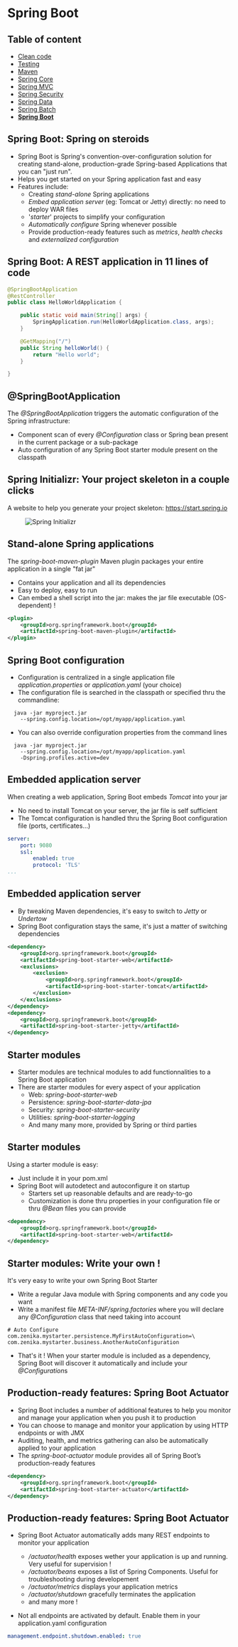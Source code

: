 # Spring Boot

<!-- .slide: class="page-title" -->



## Table of content

<!-- .slide: class="toc" -->

- [Clean code](#/1)
- [Testing](#/2)
- [Maven](#/3)
- [Spring Core](#/4)
- [Spring MVC](#/5)
- [Spring Security](#/6)
- [Spring Data](#/7)
- [Spring Batch](#/8)
- **[Spring Boot](#/9)**



## Spring Boot: Spring on steroids

- Spring Boot is Spring's convention-over-configuration solution for creating stand-alone, production-grade Spring-based Applications that you can "just run".
- Helps you get started on your Spring application fast and easy
- Features include:
    - Creating *stand-alone* Spring applications
    - *Embed application server* (eg: Tomcat or Jetty) directly: no need to deploy WAR files
    - '*starter*' projects to simplify your configuration
    - *Automatically configure* Spring whenever possible
    - Provide production-ready features such as *metrics*, *health checks* and *externalized configuration*



## Spring Boot: A REST application in 11 lines of code
```java
@SpringBootApplication
@RestController
public class HelloWorldApplication {

    public static void main(String[] args) {
        SpringApplication.run(HelloWorldApplication.class, args);
    }

    @GetMapping("/")
    public String helloWorld() {
        return "Hello world";
    }

}
```



## @SpringBootApplication

The *@SpringBootApplication* triggers the automatic configuration of the Spring infrastructure:

- Component scan of every *@Configuration* class or Spring bean present in the current package or a sub-package
- Auto configuration of any Spring Boot starter module present on the classpath



## Spring Initializr: Your project skeleton in a couple clicks

A website to help you generate your project skeleton: https://start.spring.io

<figure>
    <img src="ressources/09_spring_boot/initializr.png" alt="Spring Initializr" />
</figure>



## Stand-alone Spring applications

The *spring-boot-maven-plugin* Maven plugin packages your entire application in a single "fat jar"

- Contains your application and all its dependencies
- Easy to deploy, easy to run
- Can embed a shell script into the jar: makes the jar file executable (OS-dependent) !

```xml
<plugin>
    <groupId>org.springframework.boot</groupId>
    <artifactId>spring-boot-maven-plugin</artifactId>
</plugin>
```



## Spring Boot configuration

- Configuration is centralized in a single application file *application.properties* or *application.yaml* (your choice)
- The configuration file is searched in the classpath or specified thru the commandline:

```shell  
  java -jar myproject.jar 
    --spring.config.location=/opt/myapp/application.yaml
```

- You can also override configuration properties from the command lines

```shell  
  java -jar myproject.jar 
    --spring.config.location=/opt/myapp/application.yaml 
    -Dspring.profiles.active=dev
```



## Embedded application server

When creating a web application, Spring Boot embeds *Tomcat* into your jar

- No need to install Tomcat on your server, the jar file is self sufficient
- The Tomcat configuration is handled thru the Spring Boot configuration file (ports, certificates...)

```yaml
server:
    port: 9080
    ssl:
        enabled: true
        protocol: 'TLS'
...
```



## Embedded application server

- By tweaking Maven dependencies, it's easy to switch to *Jetty* or *Undertow*
- Spring Boot configuration stays the same, it's just a matter of switching dependencies

```xml
<dependency>
	<groupId>org.springframework.boot</groupId>
	<artifactId>spring-boot-starter-web</artifactId>
	<exclusions>
		<exclusion>
			<groupId>org.springframework.boot</groupId>
			<artifactId>spring-boot-starter-tomcat</artifactId>
		</exclusion>
	</exclusions>
</dependency>
<dependency>
	<groupId>org.springframework.boot</groupId>
	<artifactId>spring-boot-starter-jetty</artifactId>
</dependency>
```



## Starter modules

- Starter modules are technical modules to add functionnalities to a Spring Boot application
- There are starter modules for every aspect of your application
  - Web: *spring-boot-starter-web*
  - Persistence:  *spring-boot-starter-data-jpa*
  - Security: *spring-boot-starter-security*
  - Utilities: *spring-boot-starter-logging*
  - And many many more, provided by Spring or third parties



## Starter modules

Using a starter module is easy: 

- Just include it in your pom.xml
- Spring Boot will autodetect and autoconfigure it on startup
  - Starters set up reasonable defaults and are ready-to-go
  - Customization is done thru properties in your configuration file or thru *@Bean* files you can provide

```xml
<dependency>
	<groupId>org.springframework.boot</groupId>
	<artifactId>spring-boot-starter-web</artifactId>
</dependency>
```



## Starter modules: Write your own !

It's very easy to write your own Spring Boot Starter

- Write a regular Java module with Spring components and any code you want
- Write a manifest file *META-INF/spring.factories* where you will declare any *@Configuration* class that need taking into account

```properties
# Auto Configure
com.zenika.mystarter.persistence.MyFirstAutoConfiguration=\
com.zenika.mystarter.business.AnotherAutoConfiguration
```

- That's it ! When your starter module is included as a dependency, Spring Boot will discover it automatically and include your *@Configuration*s



## Production-ready features: Spring Boot Actuator

- Spring Boot includes a number of additional features to help you monitor and manage your application when you push it to production
- You can choose to manage and monitor your application by using HTTP endpoints or with JMX
- Auditing, health, and metrics gathering can also be automatically applied to your application
- The *spring-boot-actuator* module provides all of Spring Boot’s production-ready features

```xml
<dependency>
    <groupId>org.springframework.boot</groupId>
    <artifactId>spring-boot-starter-actuator</artifactId>
</dependency>
```



## Production-ready features: Spring Boot Actuator

- Spring Boot Actuator automatically adds many REST endpoints to monitor your application
  - */actuator/health* exposes wether your application is up and running. Very useful for supervision !
  - */actuator/beans* exposes a list of Spring Components. Useful for troubleshooting during developement
  - */actuator/metrics* displays your application metrics
  - */actuator/shutdown* gracefully terminates the application
  - and many more !

- Not all endpoints are activated by default. Enable them in your application.yaml configuration

```yaml
management.endpoint.shutdown.enabled: true
```



<!-- .slide: class="page-tp10" -->



<!-- .slide: class="page-questions" -->
